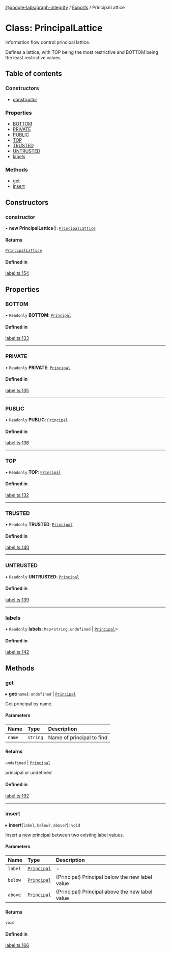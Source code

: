 [@google-labs/graph-integrity](../README.md) / [Exports](../modules.md) / PrincipalLattice

# Class: PrincipalLattice

Information flow control principal lattice.

Defines a lattice, with TOP being the most restrictive and BOTTOM being the
least restrictive values.

## Table of contents

### Constructors

- [constructor](PrincipalLattice.md#constructor)

### Properties

- [BOTTOM](PrincipalLattice.md#bottom)
- [PRIVATE](PrincipalLattice.md#private)
- [PUBLIC](PrincipalLattice.md#public)
- [TOP](PrincipalLattice.md#top)
- [TRUSTED](PrincipalLattice.md#trusted)
- [UNTRUSTED](PrincipalLattice.md#untrusted)
- [labels](PrincipalLattice.md#labels)

### Methods

- [get](PrincipalLattice.md#get)
- [insert](PrincipalLattice.md#insert)

## Constructors

### constructor

• **new PrincipalLattice**(): [`PrincipalLattice`](PrincipalLattice.md)

#### Returns

[`PrincipalLattice`](PrincipalLattice.md)

#### Defined in

[label.ts:154](https://github.com/breadboard-ai/breadboard/blob/5005f139/packages/graph-integrity/src/label.ts#L154)

## Properties

### BOTTOM

• `Readonly` **BOTTOM**: [`Principal`](Principal.md)

#### Defined in

[label.ts:133](https://github.com/breadboard-ai/breadboard/blob/5005f139/packages/graph-integrity/src/label.ts#L133)

___

### PRIVATE

• `Readonly` **PRIVATE**: [`Principal`](Principal.md)

#### Defined in

[label.ts:135](https://github.com/breadboard-ai/breadboard/blob/5005f139/packages/graph-integrity/src/label.ts#L135)

___

### PUBLIC

• `Readonly` **PUBLIC**: [`Principal`](Principal.md)

#### Defined in

[label.ts:136](https://github.com/breadboard-ai/breadboard/blob/5005f139/packages/graph-integrity/src/label.ts#L136)

___

### TOP

• `Readonly` **TOP**: [`Principal`](Principal.md)

#### Defined in

[label.ts:132](https://github.com/breadboard-ai/breadboard/blob/5005f139/packages/graph-integrity/src/label.ts#L132)

___

### TRUSTED

• `Readonly` **TRUSTED**: [`Principal`](Principal.md)

#### Defined in

[label.ts:140](https://github.com/breadboard-ai/breadboard/blob/5005f139/packages/graph-integrity/src/label.ts#L140)

___

### UNTRUSTED

• `Readonly` **UNTRUSTED**: [`Principal`](Principal.md)

#### Defined in

[label.ts:139](https://github.com/breadboard-ai/breadboard/blob/5005f139/packages/graph-integrity/src/label.ts#L139)

___

### labels

• `Readonly` **labels**: `Map`\<`string`, `undefined` \| [`Principal`](Principal.md)\>

#### Defined in

[label.ts:142](https://github.com/breadboard-ai/breadboard/blob/5005f139/packages/graph-integrity/src/label.ts#L142)

## Methods

### get

▸ **get**(`name`): `undefined` \| [`Principal`](Principal.md)

Get principal by name.

#### Parameters

| Name | Type | Description |
| :------ | :------ | :------ |
| `name` | `string` | Name of principal to find |

#### Returns

`undefined` \| [`Principal`](Principal.md)

principal or undefined

#### Defined in

[label.ts:192](https://github.com/breadboard-ai/breadboard/blob/5005f139/packages/graph-integrity/src/label.ts#L192)

___

### insert

▸ **insert**(`label`, `below?`, `above?`): `void`

Insert a new principal between two existing label values.

#### Parameters

| Name | Type | Description |
| :------ | :------ | :------ |
| `label` | [`Principal`](Principal.md) | - |
| `below` | [`Principal`](Principal.md) | {Principal} Principal below the new label value |
| `above` | [`Principal`](Principal.md) | {Principal} Principal above the new label value |

#### Returns

`void`

#### Defined in

[label.ts:166](https://github.com/breadboard-ai/breadboard/blob/5005f139/packages/graph-integrity/src/label.ts#L166)

